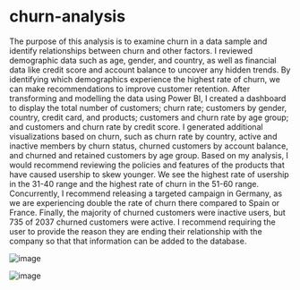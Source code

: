 # churn-analysis
The purpose of this analysis is to examine churn in a data sample and identify relationships between churn and other factors. I reviewed demographic data such as age, gender, and country, as well as financial data like credit score and account balance to uncover any hidden trends. By identifying which demographics experience the highest rate of churn, we can make recommendations to improve customer retention. After transforming and modelling the data using Power BI, I created a dashboard to display the total number of customers; churn rate; customers by gender, country, credit card, and products; customers and churn rate by age group; and customers and churn rate by credit score. I generated additional visualizations based on churn, such as churn rate by country, active and inactive members by churn status, churned customers by account balance, and churned and retained customers by age group. Based on my analysis, I would recommend reviewing the policies and features of the products that have caused usership to skew younger. We see the highest rate of usership in the 31-40 range and the highest rate of churn in the 51-60 range. Concurrently, I recommend releasing a targeted campaign in Germany, as we are experiencing double the rate of churn there compared to Spain or France. Finally, the majority of churned customers were inactive users, but 735 of 2037 churned customers were active. I recommend requiring the user to provide the reason they are ending their relationship with the company so that that information can be added to the database. 

![image](https://github.com/grace-of-wrath/churn-analysis/assets/135581863/e4863561-f5b9-4c9d-8471-adc206e91774)

![image](https://github.com/grace-of-wrath/churn-analysis/assets/135581863/8dc771b0-9466-4273-a425-a57c59a73093)


